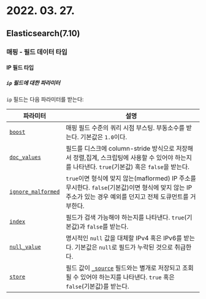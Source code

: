 # 2022. 03. 27.

## Elasticsearch(7.10)

### 매핑 - 필드 데이터 타입

#### IP 필드 타입

##### `ip` 필드에 대한 파라미터

`ip` 필드는 다음 파라미터를 받는다:

| 파라미터                                                     | 설명                                                         |
| ------------------------------------------------------------ | ------------------------------------------------------------ |
| [`boost`](https://www.elastic.co/guide/en/elasticsearch/reference/7.10/mapping-boost.html) | 매핑 필드 수준의 쿼리 시점 부스팅. 부동소수를 받는다. 기본값은 `1.0`이다. |
| [`doc_values`](https://www.elastic.co/guide/en/elasticsearch/reference/7.10/doc-values.html) | 필드를 디스크에 column-stride 방식으로 저장해서 정렬,집계, 스크립팅에 사용할 수 있어야 하는지를 나타낸다. `true`(기본값) 혹은 `false`을 받는다. |
| [`ignore_malformed`](https://www.elastic.co/guide/en/elasticsearch/reference/7.10/ignore-malformed.html) | `true`이면 형식에 맞지 않는(maflormed) IP 주소를 무시한다. `false`(기본값)이면 형식에 맞지 않는 IP 주소가 있는 경우 예외를 던지고 전체 도큐먼트를 거부한다. |
| [`index`](https://www.elastic.co/guide/en/elasticsearch/reference/7.10/mapping-index.html) | 필드가 검색 가능해야 하는지를 나타낸다. `true`(기본값)과 `false`를 받는다. |
| [`null_value`](https://www.elastic.co/guide/en/elasticsearch/reference/7.10/null-value.html) | 명시적인 `null` 값을 대체할 IPv4 혹은 IPv6를 받는다. 기본값은 `null`로 필드가 누락된 것으로 취급한다. |
| [`store`](https://www.elastic.co/guide/en/elasticsearch/reference/7.10/mapping-store.html) | 필드 값이 [`_source`](https://www.elastic.co/guide/en/elasticsearch/reference/7.10/mapping-source-field.html) 필드와는 별개로 저장되고 조회될 수 있어야 하는지를 나타낸다. `true` 혹은 `false`(기본값)를 받는다. |